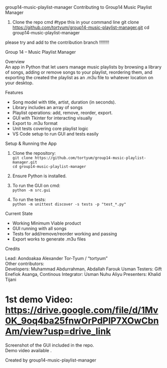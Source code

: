 group14-music-playlist-manager
Contributing to Group14 Music Playlist Manager

1. Clone the repo
cmd #type this in your command line 
git clone https://github.com/tortyum/group14-music-playlist-manager.git
cd group14-music-playlist-manager


please try and add to the contribution branch !!!!!!!!





Group 14 – Music Playlist Manager

Overview  
An app in Python that let users manage music playlists by browsing a library of songs, adding or remove songs to your playlist, reordering them, and exporting the created the playlist as an .m3u file to whatever location on your desktop.

Features  
- Song model with title, artist, duration (in seconds). 
- Library includes an array of songs  
- Playlist operations: add, remove, reorder, export.  
- GUI with Tkinter for interacting visually  
- Export to .m3u format  
- Unit tests covering core playlist logic  
- VS Code setup to run GUI and tests easily  

Setup & Running the App  

1. Clone the repository:  
   `git clone https://github.com/tortyum/group14-music-playlist-manager.git`  
   `cd group14-music-playlist-manager`

2. Ensure Python is installed.  

3. To run the GUI on cmd:  
   `python -m src.gui`

4. To run the tests:  
   `python -m unittest discover -s tests -p "test_*.py"`

Current State  

- Working Minimum Viable product 
- GUI running with all songs
- Tests for add/remove/reorder working and passing  
- Export works to generate .m3u files  

Credits  

Lead: Aondoakaa Alexander Tor-Tyum / “tortyum”  
Other contributors:  
Developers: Muhammad Abdurrahman, Abdallah Farouk Usman
Testers: Gift Enefiok Asanga, 
Continous Integrator: Usman Nuhu Aliyu
Presenters: Khalid Tijani


# 1st demo Video: https://drive.google.com/file/d/1Mv0K_9oq4ba25fnwOrPdPlP7XOwCbnAm/view?usp=drive_link

 

Screenshot of the GUI included in the repo.  
Demo video available .  

Created by group14-music-playlist-manager
